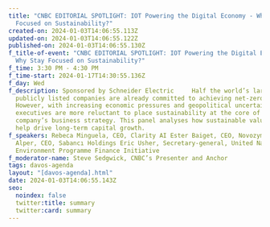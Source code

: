 ```yaml
---
title: "CNBC EDITORIAL SPOTLIGHT: IOT Powering the Digital Economy - Why Stay
  Focused on Sustainability?"
created-on: 2024-01-03T14:06:55.113Z
updated-on: 2024-01-03T14:06:55.122Z
published-on: 2024-01-03T14:06:55.130Z
f_title-of-event: "CNBC EDITORIAL SPOTLIGHT: IOT Powering the Digital Economy -
  Why Stay Focused on Sustainability?"
f_time: 3:30 PM - 4:30 PM
f_time-start: 2024-01-17T14:30:55.136Z
f_day: Wed
f_description: Sponsored by Schneider Electric     Half the world’s largest
  publicly listed companies are already committed to achieving net-zero targets.
  However, with increasing economic pressures and geopolitical uncertainty,
  executives are more reluctant to place sustainability at the core of their
  company’s business strategy. This panel analyses how sustainable values can
  help drive long-term capital growth.
f_speakers: Rebeca Minguela, CEO, Clarity AI Ester Baiget, CEO, Novozymes Cenk
  Alper, CEO, Sabancı Holdings Eric Usher, Secretary-general, United Nations
  Environment Programme Finance Initiative
f_moderator-name: Steve Sedgwick, CNBC’s Presenter and Anchor
tags: davos-agenda
layout: "[davos-agenda].html"
date: 2024-01-03T14:06:55.143Z
seo:
  noindex: false
  twitter:title: summary
  twitter:card: summary
---
```

